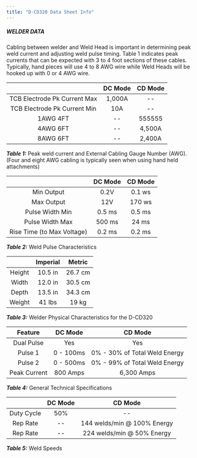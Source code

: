 ```yaml
---
title: "D-CD320 Data Sheet Info"
---
```


##### WELDER DATA

Cabling between welder and Weld Head is important in determining peak weld
current and adjusting weld pulse timing. Table 1 indicates peak currents that
can be expected with 3 to 4 foot sections of these cables. Typically, hand
pieces will use 4 to 8 AWG wire while Weld Heads will be hooked up with 0 or 4
AWG wire.



|                              | DC Mode |  CD Mode |
|:----------------------------:|:-------:|:--------:|
| TCB Electrode Pk Current Max | 1,000A  | --       |
| TCB Electrode Pk Current Min | 10A     | --       |
| 1AWG 4FT                     | --      | 555555   |
| 4AWG 6FT                     | --      | 4,500A   |
| 8AWG 6FT                     | --      | 2,400A   |

***Table 1:*** Peak weld current and External Cabling Gauge Number (AWG).  
 (Four and eight AWG cabling is typically seen when using hand held attachments)

|                              | DC Mode |  CD Mode |
|:----------------------------:|:-------:|:--------:|
| Min Output                   | 0.2V    | 0.1 ws   |
| Max Output                   | 12V     | 170 ws   |
| Pulse Width Min              | 0.5 ms  | 0.5 ms   |
| Pulse Width Max              | 500 ms  | 24 ms    |
| Rise Time (to Max Voltage)   | 0.2 ms  | 0.2 ms   |

***Table 2:*** Weld Pulse Characteristics

|                              | Imperial  |  Metric  |
|:----------------------------:|:---------:|:--------:|
| Height                       | 10.5 in   | 26.7 cm  |
| Width                        | 12.0 in   | 30.5 cm  |
| Depth                        | 13.5 in   | 34.3 cm  |
| Weight                       | 41 lbs    | 19 kg    |

***Table 3:*** Welder Physical Characteristics for the D-CD320

| Feature                      | DC Mode   | CD Mode                        |
|:----------------------------:|:---------:|:------------------------------:|
| Dual Pulse                   | Yes       | Yes                            |
| Pulse 1                      | 0 - 100ms | 0% - 30% of Total Weld Energy  |
| Pulse 2                      | 0 - 500ms | 0% - 99% of Total Weld Energy  |
| Peak Current                 | 800 Amps  | 6,300 Amps                     |

***Table 4:*** General Technical Specifications

|                              | DC Mode   | CD Mode                        |
|:----------------------------:|:---------:|:------------------------------:|
| Duty Cycle                   | 50%       | --                             |
| Rep Rate                     | --        | 144 welds/min @ 100% Energy    |
| Rep Rate                     | --        | 224 welds/min @ 50% Energy     |

***Table 5:*** Weld Speeds